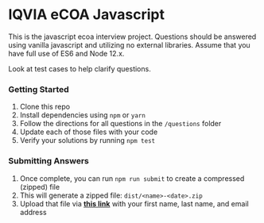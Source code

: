 # IQVIA eCOA Javascript
This is the javascript ecoa interview project. Questions should be answered using vanilla javascript and utilizing no external libraries. Assume that you have full use of ES6 and Node 12.x.

Look at test cases to help clarify questions.

### Getting Started

 1. Clone this repo
 2. Install dependencies using `npm` or `yarn`
 3. Follow the directions for all questions in the `/questions` folder
 4. Update each of those files with your code
 5. Verify your solutions by running `npm test`

### Submitting Answers

  1. Once complete, you can run `npm run submit` to create a compressed (zipped) file
  2. This will generate a zipped file: `dist/<name>-<date>.zip`
  3. Upload that file via **[this link](https://www.dropbox.com/request/43UR2lBtpe36LpjixiHc)** with your first name, last name, and email address

